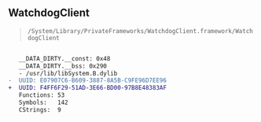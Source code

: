 ## WatchdogClient

> `/System/Library/PrivateFrameworks/WatchdogClient.framework/WatchdogClient`

```diff

   __DATA_DIRTY.__const: 0x48
   __DATA_DIRTY.__bss: 0x290
   - /usr/lib/libSystem.B.dylib
-  UUID: E07907C6-B609-3887-8A5B-C9FE96D7EE96
+  UUID: F4FF6F29-51AD-3E66-BD00-97B8E48383AF
   Functions: 53
   Symbols:   142
   CStrings:  9

```
